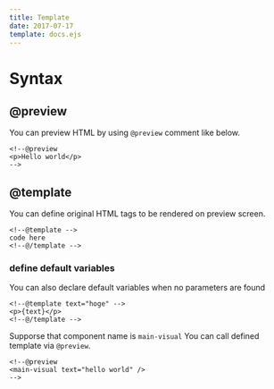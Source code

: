 ```yaml
---
title: Template
date: 2017-07-17
template: docs.ejs
---
```

<h1 class="uc-section-title">Syntax</h1>

## @preview

You can preview HTML by using `@preview` comment like below.

<div class="uc-code-unit"><pre>
<code class="html">&lt;!--@preview
&lt;p&gt;Hello world&lt;/p&gt;
--&gt;</code></pre></div>

## @template

You can define original HTML tags to be rendered on preview screen.

<div class="uc-code-unit"><pre>
<code class="html">&lt;!--@template --&gt;
code here
&lt;!--@/template --&gt;</code></pre></div>

### define default variables

You can also declare default variables when no parameters are found

<div class="uc-code-unit"><pre>
<code class="html">&lt;!--@template text="hoge" --&gt;
&lt;p&gt;{text}&lt;/p&gt;
&lt;!--@/template --&gt;</code></pre></div>

Supporse that component name is `main-visual` You can call defined template via `@preview`.

<div class="uc-code-unit"><pre>
<code class="html">&lt;!--@preview 
&lt;main-visual text="hello world" /&gt;
--&gt;</code></pre></div>


